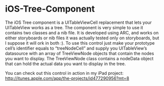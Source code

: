 iOS-Tree-Component
==================

The iOS Tree component is a UITableViewCell replacement that lets your UITableView works as a tree. The component is very simple to use it contains two classes and a nib file. It is developed using ARC, and works on either storyboards or nib files it was actually tested only on storyboards, but I suppose it will ork in both :).
To use this control just make your prototype cell’s identifier equals to “treeNodeCell” and supply you UITableView’s datasource with an array of TreeViewNode objects that contain the nodes you want to display. The TreeViewNode class contains a nodeData object that can hold the actual data you want to display in the tree.


You can check out this control in action in my iPad project:
http://itunes.apple.com/app/the-projects/id477290956?mt=8
